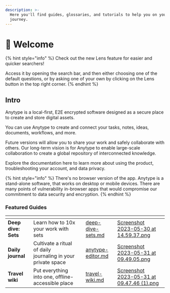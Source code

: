 ```yaml
---
description: >-
  Here you'll find guides, glossaries, and tutorials to help you on your Anytype
  journey.
---
```


# 👋 Welcome

{% hint style="info" %}
Check out the new Lens feature for easier and quicker searchers!&#x20;

Access it by opening the search bar, and then either choosing one of the default questions, or by asking one of your own by clicking on the Lens button in the top right corner.
{% endhint %}

## Intro

Anytype is a local-first, E2E encrypted software designed as a secure place to create and store digital assets.

You can use Anytype to create and connect your tasks, notes, ideas, documents, workflows, and more.

Future versions will allow you to share your work and safely collaborate with others. Our long-term vision is for Anytype to enable large-scale collaboration to create a global repository of interconnected knowledge.

Explore the documentation here to learn more about using the product, troubleshooting your account, and data privacy.

{% hint style="info" %}
There's no browser version of the app. Anytype is a stand-alone software, that works on desktop or mobile devices. There are many points of vulnerability in-browser apps that would compromise our commitment to data security and encryption.
{% endhint %}

### ​Featured Guides

<table data-view="cards"><thead><tr><th></th><th></th><th></th><th data-hidden data-card-target data-type="content-ref"></th><th data-hidden data-card-cover data-type="files"></th></tr></thead><tbody><tr><td><strong>Deep dive: Sets</strong></td><td>Learn how to 10x your work with sets</td><td></td><td><a href="tutorials-and-use-cases/tutorials/deep-dive-sets.md">deep-dive-sets.md</a></td><td><a href=".gitbook/assets/Screenshot 2023-05-30 at 14.59.37.png">Screenshot 2023-05-30 at 14.59.37.png</a></td></tr><tr><td><strong>Daily journal</strong></td><td>Cultivate a ritual of daily journaling in your private space</td><td></td><td><a href="use-cases-and-tutorials/anytype-editor.md">anytype-editor.md</a></td><td><a href=".gitbook/assets/Screenshot 2023-05-31 at 09.49.05.png">Screenshot 2023-05-31 at 09.49.05.png</a></td></tr><tr><td><strong>Travel wiki</strong></td><td>Put everything into one, offline-accessible place</td><td></td><td><a href="use-cases-and-tutorials/travel-wiki.md">travel-wiki.md</a></td><td><a href=".gitbook/assets/Screenshot 2023-05-31 at 09.47.46 (1).png">Screenshot 2023-05-31 at 09.47.46 (1).png</a></td></tr></tbody></table>

